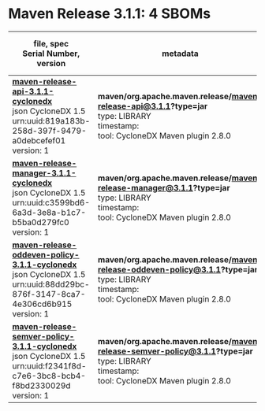 Maven Release 3.1.1: 4 SBOMs
=======

| file, spec<br>Serial Number, version| metadata | components<br>by type<br>- libs purl types |
| ----------------------------------- | -------- | ------------------------------------------ |
| **[maven-release-api-3.1.1-cyclonedx](maven/org.apache.maven.release/maven-release-api/3.1.1/maven-release-api-3.1.1-cyclonedx.json)**<br>json CycloneDX 1.5<br>urn:uuid:819a183b-258d-397f-9479-a0debcefef01<br>version: 1 | **maven/org.apache.maven.release/maven-release-api@3.1.1?type=jar**<br>type: LIBRARY<br>timestamp: <br>tool: CycloneDX Maven plugin 2.8.0 | 34<br>`library`: 34 <br>- `maven`: 34  |
| **[maven-release-manager-3.1.1-cyclonedx](maven/org.apache.maven.release/maven-release-manager/3.1.1/maven-release-manager-3.1.1-cyclonedx.json)**<br>json CycloneDX 1.5<br>urn:uuid:c3599bd6-6a3d-3e8a-b1c7-b5ba0d279fc0<br>version: 1 | **maven/org.apache.maven.release/maven-release-manager@3.1.1?type=jar**<br>type: LIBRARY<br>timestamp: <br>tool: CycloneDX Maven plugin 2.8.0 | 59<br>`library`: 59 <br>- `maven`: 59  |
| **[maven-release-oddeven-policy-3.1.1-cyclonedx](maven/org.apache.maven.release/maven-release-oddeven-policy/3.1.1/maven-release-oddeven-policy-3.1.1-cyclonedx.json)**<br>json CycloneDX 1.5<br>urn:uuid:88dd29bc-876f-3147-8ca7-4e306cd6b915<br>version: 1 | **maven/org.apache.maven.release/maven-release-oddeven-policy@3.1.1?type=jar**<br>type: LIBRARY<br>timestamp: <br>tool: CycloneDX Maven plugin 2.8.0 | 10<br>`library`: 10 <br>- `maven`: 10  |
| **[maven-release-semver-policy-3.1.1-cyclonedx](maven/org.apache.maven.release/maven-release-semver-policy/3.1.1/maven-release-semver-policy-3.1.1-cyclonedx.json)**<br>json CycloneDX 1.5<br>urn:uuid:f2341f8d-c7e6-3bc8-bcb4-f8bd2330029d<br>version: 1 | **maven/org.apache.maven.release/maven-release-semver-policy@3.1.1?type=jar**<br>type: LIBRARY<br>timestamp: <br>tool: CycloneDX Maven plugin 2.8.0 | 16<br>`library`: 16 <br>- `maven`: 16  |
